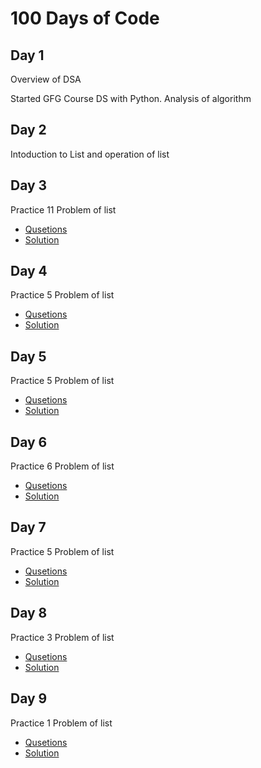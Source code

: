 # 100 Days of Code

## Day 1

Overview of DSA

Started GFG Course DS with Python.
Analysis of algorithm


## Day 2

Intoduction to List and operation of list

## Day 3

Practice 11 Problem of list 
- [Qusetions](https://github.com/SachinMadhukar09/100-Days-Of-Code/blob/master/Day%203/README.md)
- [Solution](https://github.com/SachinMadhukar09/100-Days-Of-Code/tree/master/Day%203)

## Day 4

Practice 5 Problem of list 
- [Qusetions](https://github.com/SachinMadhukar09/100-Days-Of-Code/blob/master/Day%204/README.md)
- [Solution](https://github.com/SachinMadhukar09/100-Days-Of-Code/tree/master/Day%204)

## Day 5

Practice 5 Problem of list 
- [Qusetions](https://github.com/SachinMadhukar09/100-Days-Of-Code/blob/master/Day%205/README.md)
- [Solution](https://github.com/SachinMadhukar09/100-Days-Of-Code/tree/master/Day%205)

## Day 6

Practice 6 Problem of list 
- [Qusetions](https://github.com/SachinMadhukar09/100-Days-Of-Code/blob/master/Day%206/README.md)
- [Solution](https://github.com/SachinMadhukar09/100-Days-Of-Code/tree/master/Day%206)

## Day 7

Practice 5 Problem of list 
- [Qusetions](https://github.com/SachinMadhukar09/100-Days-Of-Code/blob/master/Day%207/README.md)
- [Solution](https://github.com/SachinMadhukar09/100-Days-Of-Code/tree/master/Day%207)

## Day 8

Practice 3 Problem of list 
- [Qusetions](https://github.com/SachinMadhukar09/100-Days-Of-Code/blob/master/Day%208/README.md)
- [Solution](https://github.com/SachinMadhukar09/100-Days-Of-Code/tree/master/Day%208)

## Day 9

Practice 1 Problem of list 
- [Qusetions](https://github.com/SachinMadhukar09/100-Days-Of-Code/blob/master/Day%209/README.md)
- [Solution](https://github.com/SachinMadhukar09/100-Days-Of-Code/tree/master/Day%209)